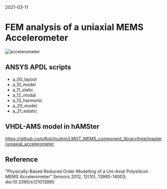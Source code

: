 2021-03-11

# FEM analysis of a uniaxial MEMS Accelerometer


![accelerometer](https://user-images.githubusercontent.com/5137813/128720279-ae7506b0-c020-4a49-a74c-43a6abed948e.png)

## ANSYS APDL scripts

* a_00_layout
* a_10_model
* a_11_static
* a_12_modal
* a_13_harmonic
* a_20_model
* a_21_estatic

## VHDL-AMS model in hAMSter

https://github.com/Kolchuzhin/LMGT_MEMS_component_library/tree/master/uniaxial_accelerometer

<!--
-------------------------------------------------------------------------------
--
--                              Modal ports
--
--                              q1        q2
--                              o         o
--                              |         |
--    Lagrangian ports   o------o---------o------o     Nodal ports: 5 master nodes
--                       |                       | 
--  r_ext1=0 ->>- p1 o---o                       o---o u1 -<<- f_ext1=0
--                       |  element: accelZa_02  |
--                p2 o---o                       o---o u2 -<<- f_ext2=0
--                       |                       |
--                p3 o---o                       o---o u3 -<<- f_ext3=0
--                       |                       |
--                p4 o---o                       o---o u4 -<<- f_ext4=0
--                       |                       |
--                p5 o---o                       o---o u5 -<<- f_ext5=0
--                       |                       |
--                p6 o---o                       o---o u6 -<<- f_ext6=0
--                       |                       |
--                p7 o---o                       o---o u7 -<<- f_ext7=0
--                       |                       |
--                p8 o---o                       o---o u8 -<<- f_ext8=0
--                       |                       |
--                       o------o----o----o------o
--                              |    |    |       \
--                              o    |    o        \
--                            v1_ext |  v2_ext=0    o az_input
--                                   |
--                                   o  v3_ext=0 (plate)
--
--                           Electrical ports  
--
-- ASCII-Schematic of the ROM component for uniaxial MEMS accelerometer: accelZa_02
------------------------------------------------------------------------------- 
-->

## Reference
"Physically-Based Reduced Order Modelling of a Uni-Axial Polysilicon MEMS Accelerometer" Sensors 2012, 12(10), 13985-14003; doi:10.3390/s121013985
